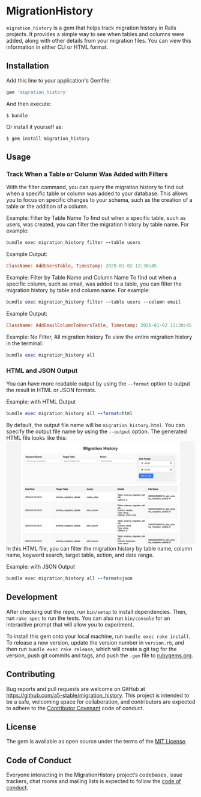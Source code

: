 # MigrationHistory

`migration_history` is a gem that helps track migration history in Rails projects. It provides a simple way to see when tables and columns were added, along with other details from your migration files. You can view this information in either CLI or HTML format.

## Installation

Add this line to your application's Gemfile:

```ruby
gem 'migration_history'
```

And then execute:

    $ bundle

Or install it yourself as:

    $ gem install migration_history

## Usage

### Track When a Table or Column Was Added with Filters
With the filter command, you can query the migration history to find out when a specific table or column was added to your database. This allows you to focus on specific changes to your schema, such as the creation of a table or the addition of a column.

Example: Filter by Table Name
To find out when a specific table, such as users, was created, you can filter the migration history by table name. For example:
```ruby
bundle exec migration_history filter --table users
```
Example Output:
```ruby
ClassName: AddUsersTable, Timestamp: 2020-01-02 12:30:45
```

Example: Filter by Table Name and Column Name
To find out when a specific column, such as email, was added to a table, you can filter the migration history by table and column name. For example:
```ruby
bundle exec migration_history filter --table users --column email
```
Example Output:
```ruby
ClassName: AddEmailColumnToUsersTable, Timestamp: 2020-01-02 12:30:45
```

Example: No Filter, All migration history
To view the entire migration history in the terminal:

```ruby
bundle exec migration_history all
```

### HTML and JSON Output
You can have more readable output by using the `--format` option to output the result in HTML or JSON formats.

Example: with HTML Output
```ruby
bundle exec migration_history all --format=html
```

By default, the output file name will be `migration_history.html`. You can specify the output file name by using the `--output` option.
The generated HTML file looks like this:
![sample HTML file image created by migration_history](migration_history_sample.png)
In this HTML file, you can filter the migration history by table name, column name, keyword search, target table, action, and date range.

Example: with JSON Output
```ruby
bundle exec migration_history all --format=json
```

## Development

After checking out the repo, run `bin/setup` to install dependencies. Then, run `rake spec` to run the tests. You can also run `bin/console` for an interactive prompt that will allow you to experiment.

To install this gem onto your local machine, run `bundle exec rake install`. To release a new version, update the version number in `version.rb`, and then run `bundle exec rake release`, which will create a git tag for the version, push git commits and tags, and push the `.gem` file to [rubygems.org](https://rubygems.org).

## Contributing

Bug reports and pull requests are welcome on GitHub at https://github.com/a5-stable/migration_history. This project is intended to be a safe, welcoming space for collaboration, and contributors are expected to adhere to the [Contributor Covenant](http://contributor-covenant.org) code of conduct.

## License

The gem is available as open source under the terms of the [MIT License](https://opensource.org/licenses/MIT).

## Code of Conduct

Everyone interacting in the MigrationHistory project’s codebases, issue trackers, chat rooms and mailing lists is expected to follow the [code of conduct](https://github.com/a5-stable/migration_history/blob/master/CODE_OF_CONDUCT.md).
